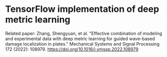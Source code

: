 # TensorFlow implementation of deep metric learning
Related paper:
Zhang, Shengyuan, et al. "Effective combination of modeling and experimental data with deep metric learning for guided wave-based damage localization in plates." Mechanical Systems and Signal Processing 172 (2022): 108979. https://doi.org/10.1016/j.ymssp.2022.108979
